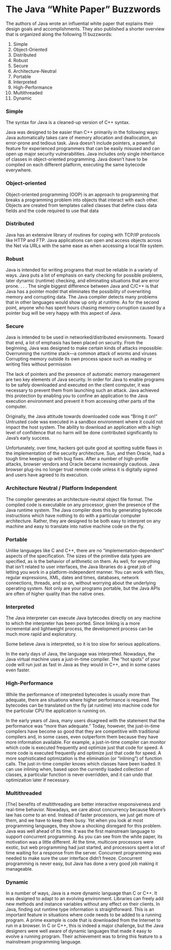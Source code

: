 # The Java “White Paper” Buzzwords
The authors of Java wrote an influential white paper that explains their design goals and accomplishments. They also published a shorter overview that is organized along the following 11 buzzwords:
1. Simple
2. Object-Oriented
3. Distributed
4. Robust
5. Secure
6. Architecture-Neutral
7. Portable
8. Interpreted
9. High-Performance
10. Multithreaded
11. Dynamic

### Simple
The syntax for Java is a cleaned-up version of C++ syntax.

Java was designed to be easier than C++ primarily in the following ways:
Java automatically takes care of memory allocation and deallocation, an error-prone and tedious task.
Java doesn’t include pointers, a powerful feature for experienced programmers that can be easily misused and can open up major security vulnerabilities.
Java includes only single inheritance of classes in object-oriented programming.
Java doesn’t have to be compiled on each different platform, executing the same bytecode everywhere.


### Object-oriented
Object-oriented programming (OOP) is an approach to programming that breaks a programming problem into objects that interact with each other. Objects are created from templates called classes that define class data fields and the code required to use that data



### Distributed
Java has an extensive library of routines for coping with TCP/IP protocols like HTTP and FTP. Java applications can open and access objects across the Net via URLs with the same ease as when accessing a local file system.



### Robust
Java is intended for writing programs that must be reliable in a variety of ways. Java puts a lot of emphasis on early checking for possible problems, later dynamic (runtime) checking, and eliminating situations that are error prone. . . . The single biggest difference between Java and C/C++ is that Java has a pointer model that eliminates the possibility of overwriting memory and corrupting data. The Java compiler detects many problems that in other languages would show up only at runtime. As for the second point, anyone who has spent hours chasing memory corruption caused by a pointer bug will be very happy with this aspect of Java.



### Secure
Java is intended to be used in networked/distributed environments. Toward that end, a lot of emphasis has been placed on security. From the beginning, Java was designed to make certain kinds of attacks impossible:
Overrunning the runtime stack—a common attack of worms and viruses
Corrupting memory outside its own process space such as reading or writing files without permission

The lack of pointers and the presence of automatic memory management are two key elements of Java security. In order for Java to enable programs to be safely downloaded and executed on the client computer, it was necessary to prevent them from launching such an attack. Java achieved this protection by enabling you to confine an application to the Java execution environment and prevent it from accessing other parts of the computer.

Originally, the Java attitude towards downloaded code was “Bring it on!” Untrusted code was executed in a sandbox environment where it could not impact the host system. The ability to download an application with a high level of confidence that no harm will be done contributed significantly to Java’s early success.

Unfortunately, over time, hackers got quite good at spotting subtle flaws in the implementation of the security architecture. Sun, and then Oracle, had a tough time keeping up with bug fixes. After a number of high-profile attacks, browser vendors and Oracle became increasingly cautious. Java browser plug-ins no longer trust remote code unless it is digitally signed and users have agreed to its execution.



### Architecture Neutral / Platform Independent
The compiler generates an architecture-neutral object file format. The compiled code is executable on any processor, given the presence of the Java runtime system. The Java compiler does this by generating bytecode instructions which have nothing to do with a particular computer architecture. Rather, they are designed to be both easy to interpret on any machine and easy to translate into native machine code on the fly.




### Portable
Unlike languages like C and C++, there are no “implementation-dependent” aspects of the specification. The sizes of the primitive data types are specified, as is the behavior of arithmetic on them. As well, for everything that isn’t related to user interfaces, the Java libraries do a great job of letting you work in a platform-independent manner. You can work with files, regular expressions, XML, dates and times, databases, network connections, threads, and so on, without worrying about the underlying operating system. Not only are your programs portable, but the Java APIs are often of higher quality than the native ones.



### Interpreted
The Java interpreter can execute Java bytecodes directly on any machine to which the interpreter has been ported. Since linking is a more incremental and lightweight process, the development process can be much more rapid and exploratory.

Some believe Java is interpreted, so it is too slow for serious applications.

In the early days of Java, the language was interpreted. Nowadays, the Java virtual machine uses a just-in-time compiler. The “hot spots” of your code will run just as fast in Java as they would in C++, and in some cases even faster.



### High-Performance

While the performance of interpreted bytecodes is usually more than adequate, there are situations where higher performance is required. The bytecodes can be translated on the fly (at runtime) into machine code for the particular CPU the application is running on.

In the early years of Java, many users disagreed with the statement that the performance was “more than adequate.” Today, however, the just-in-time compilers have become so good that they are competitive with traditional compilers and, in some cases, even outperform them because they have more information available. For example, a just-in-time compiler can monitor which code is executed frequently and optimize just that code for speed. A more code is executed frequently and optimize just that code for speed. A more sophisticated optimization is the elimination (or “inlining”) of function calls. The just-in-time compiler knows which classes have been loaded. It can use inlining when, based upon the currently loaded collection of classes, a particular function is never overridden, and it can undo that optimization later if necessary.



### Multithreaded
[The] benefits of multithreading are better interactive responsiveness and real-time behavior. Nowadays, we care about concurrency because Moore’s law has come to an end. Instead of faster processors, we just get more of them, and we have to keep them busy. Yet when you look at most programming languages, they show a shocking disregard for this problem. Java was well ahead of its time. It was the first mainstream language to support concurrent programming. As you can see from the white paper, its motivation was a little different. At the time, multicore processors were exotic, but web programming had just started, and processors spent a lot of time waiting for a response from the server. Concurrent programming was needed to make sure the user interface didn’t freeze. Concurrent programming is never easy, but Java has done a very good job making it manageable.



### Dynamic
In a number of ways, Java is a more dynamic language than C or C++. It was designed to adapt to an evolving environment. Libraries can freely add new methods and instance variables without any effect on their clients. In Java, finding out runtime type information is straightforward. This is an important feature in situations where code needs to be added to a running program. A prime example is code that is downloaded from the Internet to run in a browser. In C or C++, this is indeed a major challenge, but the Java designers were well aware of dynamic languages that made it easy to evolve a running program. Their achievement was to bring this feature to a mainstream programming language.
